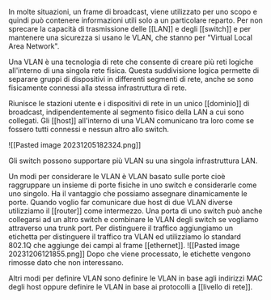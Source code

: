 In molte situazioni, un frame di broadcast, viene utilizzato per uno scopo e quindi può contenere informazioni utili solo a un particolare reparto. Per non sprecare la capacità di trasmissione delle [[LAN]] e degli [[switch]] e per mantenere una sicurezza si usano le VLAN, che stanno per "Virtual Local Area Network".

Una VLAN è una tecnologia di rete che consente di creare più reti logiche all'interno di una singola rete fisica. Questa suddivisione logica permette di separare gruppi di dispositivi in differenti segmenti di rete, anche se sono fisicamente connessi alla stessa infrastruttura di rete.

Riunisce le stazioni utente e i dispositivi di rete in un unico [[dominio]] di broadcast, indipendentemente al segmento fisico della LAN a cui sono collegati.
Gli [[host]] all'interno di una VLAN comunicano tra loro come se fossero tutti connessi e nessun altro allo switch.

![[Pasted image 20231205182324.png]]

Gli switch possono supportare più VLAN su una singola infrastruttura LAN.

Un modi per considerare le VLAN è VLAN basato sulle porte cioè raggruppare un insieme di porte fisiche in uno switch e considerarle come uno singolo. Ha il vantaggio che possiamo assegnare dinamicamente le porte. Quando voglio far comunicare due host di due VLAN diverse utilizziamo il [[router]] come intermezzo.
Una porta di uno switch può anche collegarsi ad un altro switch e combinare le VLAN degli switch se vogliamo attraverso una trunk port. 
Per distinguere il traffico aggiungiamo un etichetta per distinguere il traffico tra VLAN ed utilizziamo lo standard 802.1Q che aggiunge dei campi al frame [[ethernet]].
![[Pasted image 20231206121855.png]]
Dopo che viene processato, le etichette vengono rimosse dato che non interessano.

Altri modi per definire VLAN sono definire le VLAN in base agli indirizzi MAC degli host oppure definire le VLAN in base ai protocolli a [[livello di rete]].